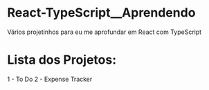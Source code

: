 # React-TypeScript__Aprendendo

Vários projetinhos para eu me aprofundar em React com TypeScript

# Lista dos Projetos:

1 - To Do
2 - Expense Tracker
